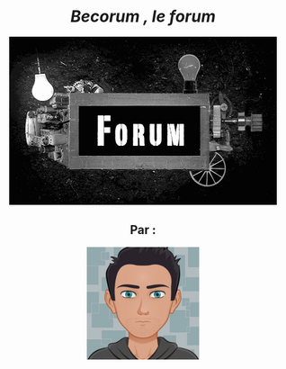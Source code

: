 <div align="center">
    <h1><em>Becorum , le forum</em></h1>
    <img src="./assets/img/forum.gif" alt="un gif de forum" />
    <h2>Par :</h2>
    <img src="./assets/img/Robby.jpg" alt="une photo de moi" height="200" width="200"/>
</div>